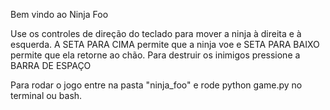 Bem vindo ao Ninja Foo

Use os controles de direção do teclado para mover a ninja à direita e à esquerda. 
A SETA PARA CIMA permite que a ninja voe e SETA PARA BAIXO permite que ela retorne ao chão.
Para destruir os inimigos pressione a BARRA DE ESPAÇO

Para rodar o jogo entre na pasta "ninja_foo" e rode python game.py no terminal ou bash.

